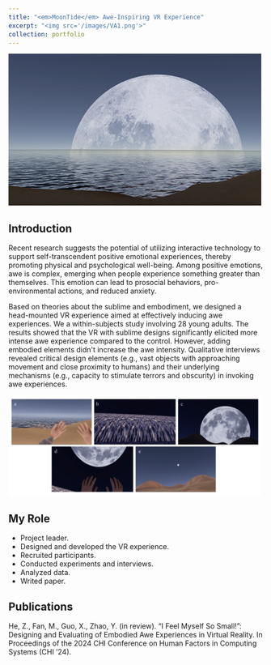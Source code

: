 ```yaml
---
title: "<em>MoonTide</em> Awe-Inspiring VR Experience"
excerpt: "<img src='/images/VA1.png'>"
collection: portfolio
---
```

<img src='/images/VA1.png' width="500px">

## Introduction
Recent research suggests the potential of utilizing interactive technology to support self-transcendent positive emotional experiences, thereby promoting physical and psychological well-being. Among positive emotions, awe is complex, emerging when people experience something greater than themselves. This emotion can lead to prosocial behaviors, pro-environmental actions, and reduced anxiety.

Based on theories about the sublime and embodiment, we designed a head-mounted VR experience aimed at effectively inducing awe experiences. We a within-subjects study involving 28 young adults. The results showed that the VR with sublime designs significantly elicited more intense awe experience compared to the control. However, adding embodied elements didn't increase the awe intensity. Qualitative interviews revealed critical design elements (e.g., vast objects with approaching movement and close proximity to humans) and their underlying mechanisms (e.g., capacity to stimulate terrors and obscurity) in invoking awe experiences.

<img src='/images/VA4.png' width="500px">

## My Role
- Project leader.
- Designed and developed the VR experience.
- Recruited participants.
- Conducted experiments and interviews.
- Analyzed data.
- Writed paper.

## Publications
He, Z., Fan, M., Guo, X., Zhao, Y. (in review). “I Feel Myself So Small!”: Designing and Evaluating of Embodied Awe Experiences in Virtual Reality. In Proceedings of the 2024 CHI Conference on Human Factors in Computing Systems (CHI ’24).
